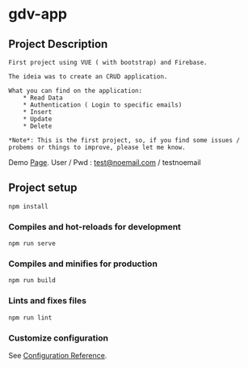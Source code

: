 # gdv-app


## Project Description
```
First project using VUE ( with bootstrap) and Firebase.

The ideia was to create an CRUD application.

What you can find on the application:
    * Read Data
    * Authentication ( Login to specific emails) 
    * Insert 
    * Update
    * Delete

*Note*: This is the first project, so, if you find some issues / probems or things to improve, please let me know.
```
Demo [Page](https://cli.vuejs.org/config/).
    User / Pwd : test@noemail.com / testnoemail
   



## Project setup
```
npm install
```

### Compiles and hot-reloads for development
```
npm run serve
```

### Compiles and minifies for production
```
npm run build
```

### Lints and fixes files
```
npm run lint
```

### Customize configuration
See [Configuration Reference](https://cli.vuejs.org/config/).
